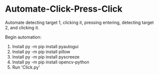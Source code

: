 # Automate-Click-Press-Click
Automate detecting target 1, clicking it, pressing entering, detecting target 2, and clicking it.

Begin automation:

1) Install py -m pip install pyautogui
2) Install py -m pip install pillow
3) Install py -m pip install pyscreeze
4) Install py -m pip install opencv-python
5) Run 'Click.py'
